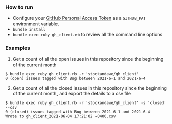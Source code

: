 ### How to run

* Configure your [GitHub Personal Access Token](https://docs.github.com/en/github/authenticating-to-github/keeping-your-account-and-data-secure/creating-a-personal-access-token) as a `GITHUB_PAT` environment variable.
* `bundle install`
* `bundle exec ruby gh_client.rb` to review all the command line options


### Examples

1. Get a count of all the open issues in this repository since the beginning of the current month
```
$ bundle exec ruby gh_client.rb -r 'stockandawe/gh_client'
0 (open) issues tagged with Bug between 2021-6-1 and 2021-6-4
```

2. Get a count of all the closed issues in this repository since the beginning of the current month, and export the details to a csv file
```
$ bundle exec ruby gh_client.rb -r 'stockandawe/gh_client' -s 'closed' --csv
0 (closed) issues tagged with Bug between 2021-6-1 and 2021-6-4
Wrote to gh_client_2021-06-04 17:21:02 -0400.csv
```
